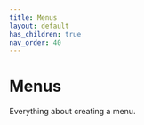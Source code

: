 ```yaml
---
title: Menus
layout: default
has_children: true
nav_order: 40
---
```


# Menus

Everything about creating a menu.
